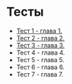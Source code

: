 # Тесты

- [Тест 1 - глава 1.](https://goo.gl/forms/eyr7Cka8gqCjAKI53)
- [Тест 2 - глава 2.](https://goo.gl/forms/QR5vq8cjQtq77fnH3)
- [Тест 3 - глава 3.](https://goo.gl/forms/em0syjJHe2x3JZw42)
- Тест 4 - глава 4.
- Тест 5 - глава 5.
- Тест 6 - глава 6.
- Тест 7 - глава 7.